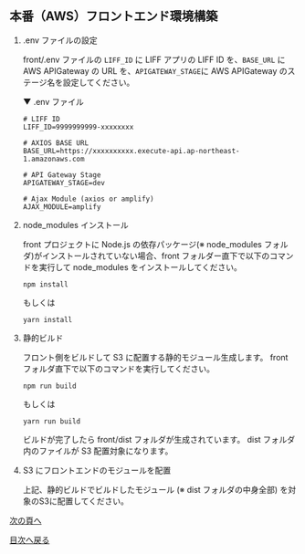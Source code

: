 ## 本番（AWS）フロントエンド環境構築
1. .env ファイルの設定

    front/.env ファイルの `LIFF_ID` に LIFF アプリの LIFF ID を、`BASE_URL` に AWS APIGateway の URL を、`APIGATEWAY_STAGE`に AWS APIGateway のステージ名を設定してください。

    ▼ .env ファイル
    ````
    # LIFF ID
    LIFF_ID=9999999999-xxxxxxxx

    # AXIOS BASE URL
    BASE_URL=https://xxxxxxxxxx.execute-api.ap-northeast-1.amazonaws.com

    # API Gateway Stage
    APIGATEWAY_STAGE=dev

    # Ajax Module (axios or amplify)
    AJAX_MODULE=amplify
    ````

1. node_modules インストール

    front プロジェクトに Node.js の依存パッケージ(※ node_modules フォルダ)がインストールされていない場合、front フォルダー直下で以下のコマンドを実行して node_modules をインストールしてください。
    ```
    npm install
    ```
    もしくは
    ```
    yarn install
    ```

1. 静的ビルド

    フロント側をビルドして S3 に配置する静的モジュール生成します。 front フォルダ直下で以下のコマンドを実行してください。
    ```
    npm run build
    ```
    もしくは
    ```
    yarn run build
    ```
    ビルドが完了したら front/dist フォルダが生成されています。 dist フォルダ内のファイルが S3 配置対象になります。

1. S3 にフロントエンドのモジュールを配置

    上記、静的ビルドでビルドしたモジュール (※ dist フォルダの中身全部) を対象のS3に配置してください。


[次の頁へ](test-data-charge.md)

[目次へ戻る](../README.md)
